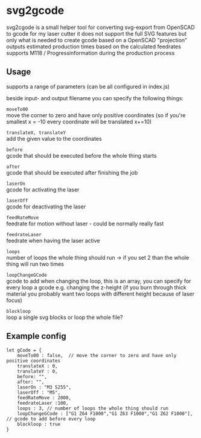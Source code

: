 # svg2gcode

svg2cgode is a small helper tool for converting svg-export from OpenSCAD to gcode for my laser cutter
it does not support the full SVG features but only what is needed to create gcode based on a OpenSCAD "projection"
outputs estimated production times based on the calculated feedrates
supports M118 / Progressinformation during the production process

## Usage

supports a range of parameters (can be all configured in index.js)

beside input- and output filename you can specify the following things:

`moveTo00`  
move the corner to zero and have only positive coordinates (so if you're smallest x = -10 every coordinate will be translated x+=10)

`translateX, translateY`  
add the given value to the coordinates

`before`  
gcode that should be executed before the whole thing starts

`after`  
gcode that should be executed after finishing the job

`laserOn`  
gcode for activating the laser

`laserOff`  
gcode for deactivating the laser

`feedRateMove`  
feedrate for motion without laser - could be normally really fast

`feedrateLaser`  
feedrate when having the laser active

`loops`  
number of loops the whole thing should run -> if you set 2 than the whole thing will run two times

`loopChangeGCode`  
gcode to add when changing the loop, this is an array, you can specify for every loop a gcode e.g. changing the z-height (if you burn through thick material you probably want two loops with different height because of laser focus)

`blockloop`  
loop a single svg blocks or loop the whole file?

## Example config

```
let gCode = {
    moveTo00 : false,  // move the corner to zero and have only positive coordinates  
    translateX : 0,     
    translateY : 0,  
    before: "",  
    after: "",  
    laserOn : "M3 S255",  
    laserOff : "M5",  
    feedRateMove : 2000,  
    feedrateLaser :100,  
    loops : 3, // number of loops the whole thing should run  
    loopChangeGCode : ["G1 Z64 F1000","G1 Z63 F1000","G1 Z62 F1000"], // gcode to add before every loop  
    blockloop : true  
}  
```
